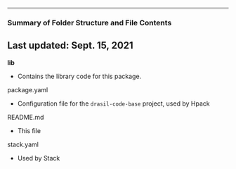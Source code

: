 --------------------------------------------------
### Summary of Folder Structure and File Contents
Last updated: Sept. 15, 2021
--------------------------------------------------

**lib**
  - Contains the library code for this package.

package.yaml
  - Configuration file for the `drasil-code-base` project, used by Hpack

README.md
  - This file

stack.yaml
  - Used by Stack
